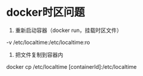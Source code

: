 # docker时区问题

1. 重新启动容器（docker run，挂载时区文件）

-v /etc/localtime:/etc/localtime:ro

1. 把文件复制到容器内

docker cp /etc/localtime [containerId]:/etc/localtime

